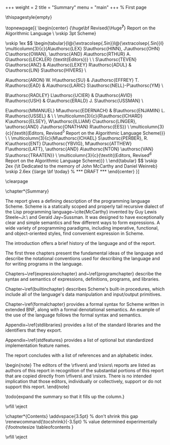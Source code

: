 +++
weight = 2
title = "Summary"
menu = "main"
+++
% First page

\thispagestyle{empty}


\topnewpage[{
\begin{center}   {\huge\bf
	Revised{\Huge$^{\mathbf{7}}$} Report on the Algorithmic Language \\
			      \vskip 3pt
				Scheme}

\vskip 1ex
$$
\begin{tabular}{l@{\extracolsep{.5in}}l@{\extracolsep{.5in}}l}
\multicolumn{3}{c}{A\authorsc{LEX} S\authorsc{HINN},
J\authorsc{OHN} C\authorsc{OWAN}, \authorsc{AND}
A\authorsc{RTHUR} A. G\authorsc{LECKLER} (\textit{Editors})} \\
\\
S\authorsc{TEVEN} G\authorsc{ANZ} &
A\authorsc{LEXEY} R\authorsc{ADUL} &
O\authorsc{LIN} S\authorsc{HIVERS} \\

A\authorsc{ARON} W. H\authorsc{SU} &
J\authorsc{EFFREY} T. R\authorsc{EAD} &
A\authorsc{LARIC} S\authorsc{NELL}-P\authorsc{YM} \\

B\authorsc{RADLEY} L\authorsc{UCIER} &
D\authorsc{AVID} R\authorsc{USH} &
G\authorsc{ERALD} J. S\authorsc{USSMAN} \\

E\authorsc{MMANUEL} M\authorsc{EDERNACH} &
B\authorsc{ENJAMIN} L. R\authorsc{USSEL} &
\\
\\
\multicolumn{3}{c}{R\authorsc{ICHARD} K\authorsc{ELSEY},
W\authorsc{ILLIAM} C\authorsc{LINGER},
\authorsc{AND} J\authorsc{ONATHAN} R\authorsc{EES}} \\
\multicolumn{3}{c}{\textit{(Editors, Revised$^{\mathit{5}}$ Report on the Algorithmic Language Scheme)}} \\
\\
\multicolumn{3}{c}{M\authorsc{ICHAEL} S\authorsc{PERBER},
R. K\authorsc{ENT} D\authorsc{YBVIG}, M\authorsc{ATTHEW} F\authorsc{LATT},
\authorsc{AND} A\authorsc{NTON} \authorsc{VAN} S\authorsc{TRAATEN}} \\
\multicolumn{3}{c}{\textit{(Editors, Revised$^{\mathit{6}}$ Report on the Algorithmic Language Scheme)}} \\
\end{tabular}
$$
\vskip 2ex
{\it Dedicated to the memory of John McCarthy and Daniel Weinreb}
\vskip 2.6ex
{\large \bf \today}             % *** DRAFT ***
\end{center}
}]

\clearpage

\chapter*{Summary}

The report gives a defining description of the programming language
Scheme.  Scheme is a statically scoped and properly tail recursive
dialect of the Lisp programming language~\cite{McCarthy} invented by Guy Lewis
Steele~Jr.\ and Gerald Jay~Sussman.  It was designed to have
exceptionally clear and simple semantics and few different ways to
form expressions.  A wide variety of programming paradigms, including
imperative, functional, and object-oriented styles, find convenient
expression in Scheme.

The introduction offers a brief history of the language and of
the report.

The first three chapters present the fundamental ideas of the
language and describe the notational conventions used for describing the
language and for writing programs in the language.

Chapters~\ref{expressionchapter} and~\ref{programchapter} describe
the syntax and semantics of expressions, definitions, programs, and libraries.

Chapter~\ref{builtinchapter} describes Scheme's built-in
procedures, which include all of the language's data manipulation and
input/output primitives.

Chapter~\ref{formalchapter} provides a formal syntax for Scheme
written in extended BNF, along with a formal denotational semantics.
An example of the use of the language follows the formal syntax and
semantics.

Appendix~\ref{stdlibraries} provides a list of the standard libraries
and the identifiers that they export.

Appendix~\ref{stdfeatures} provides a list of optional but standardized
implementation feature names.


The report concludes with a list of references and an
alphabetic index.

\begin{note}
The editors of the \rfivers\ and \rsixrs\ reports are
listed as authors of this report in recognition of the substantial
portions of this report that are copied directly from \rfivers\ and \rsixrs.
There is no intended implication that those editors, individually or
collectively, support or do not support this report.
\end{note}

\todo{expand the summary so that it fills up the column.}

\vfill
\eject

\chapter*{Contents}
\addvspace{3.5pt}                  % don't shrink this gap
\renewcommand{\tocshrink}{-3.5pt}  % value determined experimentally
{\footnotesize
\tableofcontents
}

\vfill
\eject
